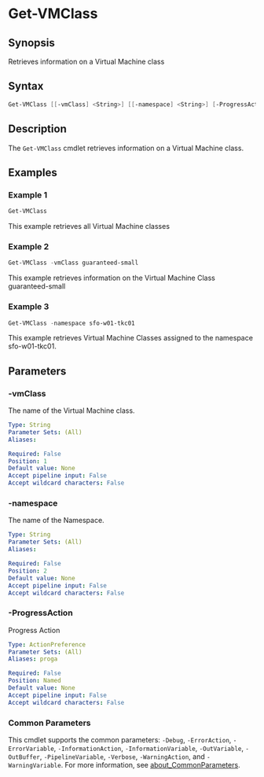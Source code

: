 # Get-VMClass

## Synopsis

Retrieves information on a Virtual Machine class

## Syntax

```powershell
Get-VMClass [[-vmClass] <String>] [[-namespace] <String>] [-ProgressAction <ActionPreference>] [<CommonParameters>]
```

## Description

The `Get-VMClass` cmdlet retrieves information on a Virtual Machine class.

## Examples

### Example 1

```powershell
Get-VMClass 
```

This example retrieves all Virtual Machine classes

### Example 2

```powershell
Get-VMClass -vmClass guaranteed-small 
```

This example retrieves information on the Virtual Machine Class guaranteed-small

### Example 3

```powershell
Get-VMClass -namespace sfo-w01-tkc01 
```

This example retrieves Virtual Machine Classes assigned to the namespace sfo-w01-tkc01.

## Parameters

### -vmClass

The name of the Virtual Machine class.

```yaml
Type: String
Parameter Sets: (All)
Aliases:

Required: False
Position: 1
Default value: None
Accept pipeline input: False
Accept wildcard characters: False
```

### -namespace

The name of the Namespace.

```yaml
Type: String
Parameter Sets: (All)
Aliases:

Required: False
Position: 2
Default value: None
Accept pipeline input: False
Accept wildcard characters: False
```

### -ProgressAction

Progress Action

```yaml
Type: ActionPreference
Parameter Sets: (All)
Aliases: proga

Required: False
Position: Named
Default value: None
Accept pipeline input: False
Accept wildcard characters: False
```

### Common Parameters

This cmdlet supports the common parameters: `-Debug`, `-ErrorAction`, `-ErrorVariable`, `-InformationAction`, `-InformationVariable`, `-OutVariable`, `-OutBuffer`, `-PipelineVariable`, `-Verbose`, `-WarningAction`, and `-WarningVariable`. For more information, see [about_CommonParameters](http://go.microsoft.com/fwlink/?LinkID=113216).
